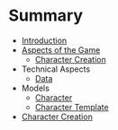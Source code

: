 # Summary

* [Introduction](README.md)
* [Aspects of the Game](aspects-of-the-game/readme.md)
  * [Character Creation](aspects-of-the-game/character-creation.md)
* Technical Aspects
  * [Data](technical/data.md)
* Models
  * [Character](model/character.md)
  * [Character Template](model/character_template.md)
* [Character Creation](character_creation/readme.md)

